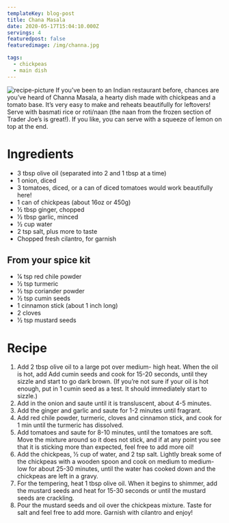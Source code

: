 ```yaml
---
templateKey: blog-post
title: Chana Masala
date: 2020-05-17T15:04:10.000Z
servings: 4
featuredpost: false
featuredimage: /img/channa.jpg

tags:
  - chickpeas
  - main dish
---
```

![recipe-picture](/img/channa.jpg#thumbnail)
If you’ve been to an Indian restaurant before, chances are you’ve heard of Channa Masala, a hearty dish made with chickpeas and a tomato base. It’s very easy to make and reheats beautifully for leftovers! Serve with basmati rice or roti/naan (the naan from the frozen section of Trader Joe’s is great!). If you like, you can serve with a squeeze of lemon on top at the end.

# Ingredients
- 3 tbsp olive oil (separated into 2 and 1 tbsp at a time)
- 1 onion, diced
- 3 tomatoes, diced, or a can of diced tomatoes would work beautifully here!
- 1 can of chickpeas (about 16oz or 450g)
- 1⁄2 tbsp ginger, chopped
- 1⁄2 tbsp garlic, minced
- 1⁄2 cup water
- 2 tsp salt, plus more to taste
- Chopped fresh cilantro, for garnish

## From your spice kit
- 1⁄4 tsp red chile powder
- 1⁄2 tsp turmeric
- 1⁄2 tsp coriander powder
- 1⁄2 tsp cumin seeds
- 1 cinnamon stick (about 1 inch long)
- 2 cloves
- 1⁄2 tsp mustard seeds

# Recipe
1. Add 2 tbsp olive oil to a large pot over medium- high heat. When the oil is hot, add Add cumin seeds and cook for 15-20 seconds, until they sizzle and start to go dark brown. (If you’re not sure if your oil is hot enough, put in 1 cumin seed as a test. It should immediately start to sizzle.)
2. Add in the onion and saute until it is transluscent, about 4-5 minutes.
3. Add the ginger and garlic and saute for 1-2 minutes until fragrant.
4. Add red chile powder, turmeric, cloves and cinnamon stick, and cook for 1 min until the turmeric has dissolved.
5. Add tomatoes and saute for 8-10 minutes, until the tomatoes are soft. Move the mixture around so it does not stick, and if at any point you see that it is sticking more than expected, feel free to add more oil!
6. Add the chickpeas, 1⁄2 cup of water, and 2 tsp
salt. Lightly break some of the chickpeas with a wooden spoon and cook on medium to medium- low for about 25-30 minutes, until the water has cooked down and the chickpeas are left in a gravy.
7. For the tempering, heat 1 tbsp olive oil. When it begins to shimmer, add the mustard seeds and heat for 15-30 seconds or until the mustard seeds are crackling.
8. Pour the mustard seeds and oil over the chickpeas mixture. Taste for salt and feel free to add more. Garnish with cilantro and enjoy!
